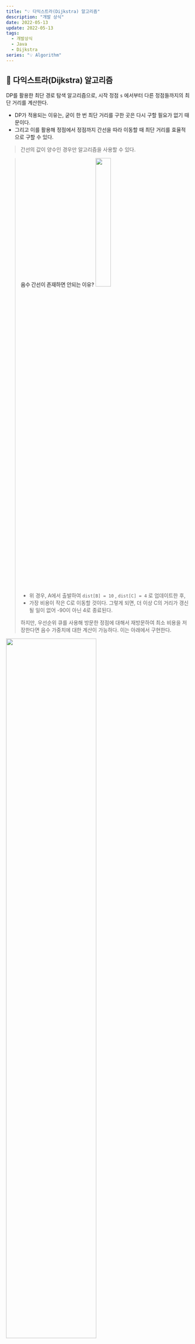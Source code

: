 ```yaml
---
title: "💡 다익스트라(Dijkstra) 알고리즘"
description: "개발 상식"
date: 2022-05-13
update: 2022-05-13
tags:
  - 개발상식
  - Java
  - Dijkstra
series: "💡 Algorithm"
---
```


## 🧷 다익스트라(Dijkstra) 알고리즘
DP를 활용한 최단 경로 탐색 알고리즘으로, 시작 정점 `s` 에서부터 다른 정점들까지의 최단 거리를 계산한다.
- DP가 적용되는 이유는, 굳이 한 번 최단 거리를 구한 곳은 다시 구할 필요가 없기 때문이다.
- 그리고 이를 활용해 정점에서 정점까지 간선을 따라 이동할 때 최단 거리를 효율적으로 구할 수 있다.

> 간선의 값이 양수인 경우만 알고리즘을 사용할 수 있다.

> **음수 간선이 존재하면 안되는 이유?**
> <img src="https://img1.daumcdn.net/thumb/R1280x0/?scode=mtistory2&fname=https%3A%2F%2Fblog.kakaocdn.net%2Fdn%2Fc3lSDe%2Fbtrhn3zNgfu%2FctA1FRLMWNuzRvvssYPIkk%2Fimg.png" width="30%">
> - 위 경우, A에서 출발하여 `dist[B] = 10` , `dist[C] = 4` 로 업데이트한 후,
> - 가장 비용이 작은 C로 이동할 것이다. 그렇게 되면, 더 이상 C의 거리가 갱신될 일이 없어 -90이 아닌 4로 종료된다.
> 
> 하지만, 우선순위 큐를 사용해 방문한 정점에 대해서 재방문하여 최소 비용을 저장한다면 음수 가중치에 대한 계산이 가능하다. 이는 아래에서 구현한다.

<img src="https://upload.wikimedia.org/wikipedia/commons/5/57/Dijkstra_Animation.gif" width="70%">

다익스트라 알고리즘의 구현을 위해 2가지를 저장해야 한다.
- 해당 정점까지의 최단 거리
- 정점 방문 여부

### 🪚 과정
1. 최단 거리 값은 무한대 값으로 초기화
2. 시작 정점의 최단 거리는 0이다. (방문 처리)
3. 시작 정점과 연결된 정점들의 최단 거리 값을 갱신
4. 방문하지 않은 정점 중 최단 거리가 최소인 정점을 탐색
5. 찾은 정점을 방문 체크하고, 해당 정점과 연결된 미방문 정점의 최단 거리 값을 갱신
6. 모든 정점을 방문할 때까지 4~5번 반복

### 🪚 시간 복잡도
- 인접 행렬 구현 시: $O(N^2)$
- 인접 리스트 구현 시: $O(NlogN)$

### 🪚 일종의 개선?
**우선순위 큐**를 사용해 거리가 가장 가까운 정점부터 방문할 수 있도록 한다.
- 우선순위 큐에 정점의 번호와 지금까지 찾아낸 해당 정점까지의 최단 거리를 쌍으로 저장한다.
- 아직 방문하지 않은 정점 중 시작점으로부터의 거리가 가장 가까운 점을 찾는 과정을 간단하게 해준다.

우선순위 큐를 사용한따는 점을 제외하면, BFS와 비슷한 구조의 알고리즘이다.
- 각 정점까지의 최단 거리를 저장하는 배열을 유지하며,
- 정점 방문마다 인접한 정점을 모두 검사한다.

```java
class Pair implements Comparable<Node> {
  int num;
  int weight;

  public Pair(int num, int weight) {
    this.num = num;
    this.weight = weight;
  }

  @Override
  public int compareTo(Node n) {
      return this.weight - n.weight;
  }
}

int V;
ArrayList<ArrayList<Pair>> adjList = new ArrayList<>();

int[] dijkstra(int src) {
  int[] dist = new int[V];
  Arrays.fill(dist, Integer.MAX_VALUE);
  dist[src] = 0;

  Queue<Pair> queue = new PriorityQueue<>();
  queue.add(new Pair(src, 0));

  while(!queue.isEmpty()) {
    Pair p = queue.poll();
    int here = p.num;
    int cost = p.weight;

    if (dist[here] < cost) continue;

    for (int i = 0; i < adjList.get(here).size(); i++) {
      int there = adjList.get(here).get(i).num;
      int nextDist = cost + adjList.get(here).get(i).weight;

      if (dist[there] > nextDist) {
        dist[there] = nextDist;
        queue.add(new Pair(there, nextDist));
      }
    }
  }
}
```

---

## 📕 참고
- [Tech Interview for developer](https://gyoogle.dev/blog)
- [[Algorithm] 다익스트라 알고리즘 : 음수 간선이 있으면 안 되는 이유](https://kangworld.tistory.com/76)
- [**프로그래밍 대회에서 배우는 알고리즘 문제 해결 전략**] 구종만